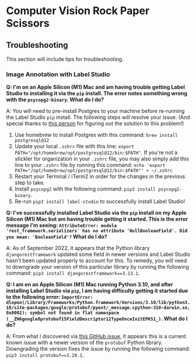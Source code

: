 # Computer Vision Rock Paper Scissors

## Troubleshooting
This section will include tips for troubleshooting.

### Image Annotation with Label Studio
**Q: I'm on an Apple Silicon (M1) Mac and am having trouble getting Label Studio to installing it via the `pip` install. The error notes something wrong with the `psycopg2-binary`. What do I do?**

A: You will need to pre-install Postgres to your machine before re-running the Label Studio `pip` install. The following steps will resolve your issue. (And special thanks to [this person](https://www.bruno-giarrizzo.fr/tricks/2021/10/17/how-to-install-psycopg2-binary-on-apple-m1.html) for figuring out the solution to this problem!)

1. Use homebrew to install Postgres with this command: `brew install postgresql@12`
2. Update your local `.zshrc` file with this line: `export PATH="/opt/homebrew/opt/postgresql@12/bin:$PATH"`. If you're not a stickler for organization in your `.zshrc` file, you may also simply add this line to your `.zshrc` file by running this command: `echo 'export PATH="/opt/homebrew/opt/postgresql@12/bin:$PATH"' > ~/.zshrc`
3. Restart your Terminal / iTerm2 in order for the changes in the previous step to take.
4. Install `psycopg2` with the following command: `pip3 install psycopg2-binary`.
5. Re-run `pip3 install label-studio` to successfully install Label Studio!

**Q: I've successfully installed Label Studio via the `pip` install on my Apple Silicon (M1) Mac but am having trouble getting it started. This is the error message I'm seeing: `AttributeError: module 'rest_framework.serializers' has no attribute 'NullBooleanField'. Did you mean: 'BooleanField'?` What do I do?**

A: As of September 2022, it appears that the Python library `djangorestframework` updated some field in newer versions and Label Studio hasn't been updated properly to account for this. To remedy, you will need to downgrade your version of this particular library by running the following command: `pip3 install djangorestframework==3.13.1`.

**Q: I am on an Apple Silicon (M1) Mac running Python 3.10, and after installing Label Studio via `pip`, I am having difficulty getting it started due to the following error: `ImportError: dlopen(/Library/Frameworks/Python.framework/Versions/3.10/lib/python3.10/site-packages/google/protobuf/pyext/_message.cpython-310-darwin.so, 0x0002): symbol not found in flat namespace (__ZN6google8protobuf15FieldDescriptor12TypeOnceInitEPKS1_)`. What do I do?**

A: From what I discovered via [this GitHub issue](https://github.com/protocolbuffers/protobuf/issues/10571), it appears this is a current known issue with a newer version of the `protobuf` Python library. Downgrading the version fixes the issue by running the following command: `pip3 install protobuf==3.20.1`.